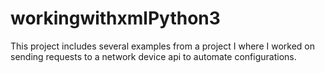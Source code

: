 # workingwithxmlPython3
This project includes several examples from a project I where I worked on sending requests to a network device api to automate configurations. 
